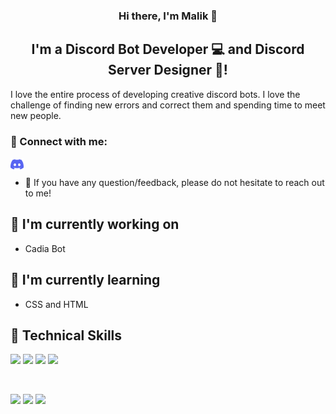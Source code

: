 <h3 align="center">
Hi there, I'm Malik 👋
</h3>

<h2 align="center">
I'm a Discord Bot Developer 💻 and Discord Server Designer 🎨!
</h2> 

I love the entire process of developing creative discord bots. I love the challenge of finding new errors and correct them and spending time to meet new people.

### 🤝 Connect with me:

<a href="https://discord.com/users/899385550585364481"><img align="left" src="https://raw.githubusercontent.com/DevArqf/DevArqf/main/discord-icon-svgrepo-com.svg" alt="Malik | Discord" width="21px"/></a>
</br>
- 💬 If you have any question/feedback, please do not hesitate to reach out to me!

## 🔭 I'm currently working on

- Cadia Bot

## 🌱 I'm currently learning

- CSS and HTML 

## 💼 Technical Skills

![](https://img.shields.io/badge/Code-JavaScript-informational?style=flat&logo=JavaScript&color=F7DF1E)
![](https://img.shields.io/badge/Node.js-43853D?style=for-the-badge&logo=node.js&logoColor=white)
![](https://img.shields.io/badge/MongoDB-4EA94B?style=for-the-badge&logo=mongodb&logoColor=white)
![](https://img.shields.io/badge/Prisma-3982CE?style=for-the-badge&logo=Prisma&logoColor=white)

</br>

![](https://img.shields.io/badge/Tools-NPM-informational?style=flat&logo=NPM&color=CB3837)
![](https://img.shields.io/badge/Tools-Git-informational?style=flat&logo=Git&color=F05032)
![](https://img.shields.io/badge/Tools-GitHub-informational?style=flat&logo=GitHub&color=181717)